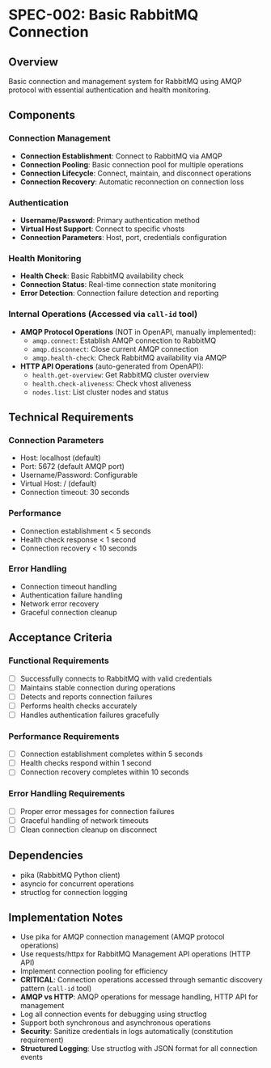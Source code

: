 # SPEC-002: Basic RabbitMQ Connection

## Overview
Basic connection and management system for RabbitMQ using AMQP protocol with essential authentication and health monitoring.

## Components

### Connection Management
- **Connection Establishment**: Connect to RabbitMQ via AMQP
- **Connection Pooling**: Basic connection pool for multiple operations
- **Connection Lifecycle**: Connect, maintain, and disconnect operations
- **Connection Recovery**: Automatic reconnection on connection loss

### Authentication
- **Username/Password**: Primary authentication method
- **Virtual Host Support**: Connect to specific vhosts
- **Connection Parameters**: Host, port, credentials configuration

### Health Monitoring
- **Health Check**: Basic RabbitMQ availability check
- **Connection Status**: Real-time connection state monitoring
- **Error Detection**: Connection failure detection and reporting

### Internal Operations (Accessed via `call-id` tool)
- **AMQP Protocol Operations** (NOT in OpenAPI, manually implemented):
  - `amqp.connect`: Establish AMQP connection to RabbitMQ
  - `amqp.disconnect`: Close current AMQP connection
  - `amqp.health-check`: Check RabbitMQ availability via AMQP
- **HTTP API Operations** (auto-generated from OpenAPI):
  - `health.get-overview`: Get RabbitMQ cluster overview
  - `health.check-aliveness`: Check vhost aliveness
  - `nodes.list`: List cluster nodes and status

## Technical Requirements

### Connection Parameters
- Host: localhost (default)
- Port: 5672 (default AMQP port)
- Username/Password: Configurable
- Virtual Host: / (default)
- Connection timeout: 30 seconds

### Performance
- Connection establishment < 5 seconds
- Health check response < 1 second
- Connection recovery < 10 seconds

### Error Handling
- Connection timeout handling
- Authentication failure handling
- Network error recovery
- Graceful connection cleanup

## Acceptance Criteria

### Functional Requirements
- [ ] Successfully connects to RabbitMQ with valid credentials
- [ ] Maintains stable connection during operations
- [ ] Detects and reports connection failures
- [ ] Performs health checks accurately
- [ ] Handles authentication failures gracefully

### Performance Requirements
- [ ] Connection establishment completes within 5 seconds
- [ ] Health checks respond within 1 second
- [ ] Connection recovery completes within 10 seconds

### Error Handling Requirements
- [ ] Proper error messages for connection failures
- [ ] Graceful handling of network timeouts
- [ ] Clean connection cleanup on disconnect

## Dependencies
- pika (RabbitMQ Python client)
- asyncio for concurrent operations
- structlog for connection logging

## Implementation Notes
- Use pika for AMQP connection management (AMQP protocol operations)
- Use requests/httpx for RabbitMQ Management API operations (HTTP API)
- Implement connection pooling for efficiency
- **CRITICAL**: Connection operations accessed through semantic discovery pattern (`call-id` tool)
- **AMQP vs HTTP**: AMQP operations for message handling, HTTP API for management
- Log all connection events for debugging using structlog
- Support both synchronous and asynchronous operations
- **Security**: Sanitize credentials in logs automatically (constitution requirement)
- **Structured Logging**: Use structlog with JSON format for all connection events
